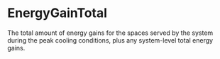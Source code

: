 EnergyGainTotal
===============

The total amount of energy gains for the spaces served by the system during the peak cooling conditions, plus any system-level total energy gains.
